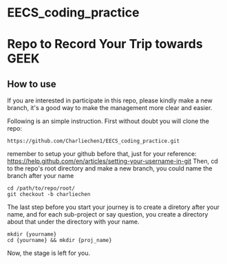 # EECS_coding_practice

# Repo to Record Your Trip towards GEEK
## How to use
If you are interested in participate in this repo, please kindly make a new branch, it's a good way
to make the management more clear and easier.

Following is an simple instruction. First without doubt you will clone the repo:
```
https://github.com/Charliechen1/EECS_coding_practice.git
```
remember to setup your github before that, just for your reference:
https://help.github.com/en/articles/setting-your-username-in-git
Then, cd to the repo's root directory and make a new branch, you could name the branch after your
name
```
cd /path/to/repo/root/
git checkout -b charliechen
```
The last step before you start your journey is to create a diretory after your name, and for each
sub-project or say question, you create a directory about that under the directory with your name.

```
mkdir {yourname}
cd {yourname} && mkdir {proj_name}
```

Now, the stage is left for you.

